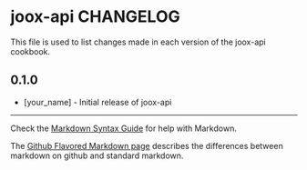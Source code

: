 joox-api CHANGELOG
==================

This file is used to list changes made in each version of the joox-api cookbook.

0.1.0
-----
- [your_name] - Initial release of joox-api

- - -
Check the [Markdown Syntax Guide](http://daringfireball.net/projects/markdown/syntax) for help with Markdown.

The [Github Flavored Markdown page](http://github.github.com/github-flavored-markdown/) describes the differences between markdown on github and standard markdown.
